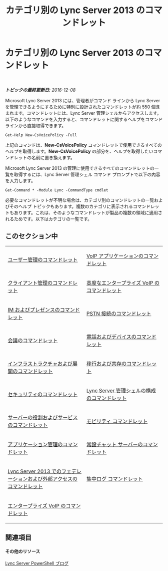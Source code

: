 ﻿---
title: カテゴリ別の Lync Server 2013 のコマンドレット
TOCTitle: カテゴリ別の Lync Server 2013 のコマンドレット
ms:assetid: 4ce274d7-b0ec-40b8-b85e-9a0613916ffb
ms:mtpsurl: https://technet.microsoft.com/ja-jp/library/Gg398306(v=OCS.15)
ms:contentKeyID: 48272026
ms.date: 12/10/2016
mtps_version: v=OCS.15
ms.translationtype: HT
---

# カテゴリ別の Lync Server 2013 のコマンドレット

 

_**トピックの最終更新日:** 2016-12-08_

Microsoft Lync Server 2013 には、管理者がコマンド ラインから Lync Server を管理できるようにするために特別に設計されたコマンドレットが約 550 個含まれます。コマンドレットには、Lync Server 管理シェルからアクセスします。以下のようなコマンドを入力すると、コマンドレットに関するヘルプをコマンド ラインから直接取得できます。

    Get-Help New-CsVoicePolicy -Full

上記のコマンドは、**New-CsVoicePolicy** コマンドレットで使用できるすべてのヘルプを取得します。**New-CsVoicePolicy** の部分を、ヘルプを取得したいコマンドレットの名前に置き換えます。

Microsoft Lync Server 2013 の管理に使用できるすべてのコマンドレットの一覧を取得するには、Lync Server 管理シェル コマンド プロンプトで以下の内容を入力します。

    Get-Command * -Module Lync -CommandType cmdlet

必要なコマンドレットが不明な場合は、カテゴリ別のコマンドレットの一覧およびそのヘルプ トピックもあります。複数のカテゴリに表示されるコマンドレットもあります。これは、そのようなコマンドレットが製品の複数の領域に適用されるためです。以下はカテゴリの一覧です。

## このセクション中


<table>
<colgroup>
<col style="width: 50%" />
<col style="width: 50%" />
</colgroup>
<tbody>
<tr class="odd">
<td><p><a href="lync-server-2013-user-management-cmdlets.md">ユーザー管理のコマンドレット</a></p></td>
<td><p><a href="lync-server-2013-voice-application-cmdlets.md">VoIP アプリケーションのコマンドレット</a></p></td>
</tr>
<tr class="even">
<td><p><a href="lync-server-2013-client-management-cmdlets.md">クライアント管理のコマンドレット</a></p></td>
<td><p><a href="lync-server-2013-advanced-enterprise-voice-cmdlets.md">高度なエンタープライズ VoIP のコマンドレット</a></p></td>
</tr>
<tr class="odd">
<td><p><a href="lync-server-2013-im-and-presence-cmdlets.md">IM およびプレゼンスのコマンドレット</a></p></td>
<td><p><a href="lync-server-2013-pstn-connectivity-cmdlets.md">PSTN 接続のコマンドレット</a></p></td>
</tr>
<tr class="even">
<td><p><a href="lync-server-2013-conferencing-cmdlets.md">会議のコマンドレット</a></p></td>
<td><p><a href="lync-server-2013-phones-and-devices-cmdlets.md">電話およびデバイスのコマンドレット</a></p></td>
</tr>
<tr class="odd">
<td><p><a href="lync-server-2013-infrastructure-and-deployment-cmdlets.md">インフラストラクチャおよび展開のコマンドレット</a></p></td>
<td><p><a href="lync-server-2013-migration-and-coexistence-cmdlets.md">移行および共存のコマンドレット</a></p></td>
</tr>
<tr class="even">
<td><p><a href="lync-server-2013-security-cmdlets.md">セキュリティのコマンドレット</a></p></td>
<td><p><a href="lync-server-2013-lync-server-management-shell-configuration-cmdlets.md">Lync Server 管理シェルの構成のコマンドレット</a></p></td>
</tr>
<tr class="odd">
<td><p><a href="lync-server-2013-server-roles-and-services-cmdlets.md">サーバーの役割およびサービスのコマンドレット</a></p></td>
<td><p><a href="lync-server-2013-mobility-cmdlets.md">モビリティ コマンドレット</a></p></td>
</tr>
<tr class="even">
<td><p><a href="lync-server-2013-application-management-cmdlets.md">アプリケーション管理のコマンドレット</a></p></td>
<td><p><a href="lync-server-2013-persistent-chat-server-cmdlets.md">常設チャット サーバーのコマンドレット</a></p></td>
</tr>
<tr class="odd">
<td><p><a href="https://docs.microsoft.com/en-us/powershell/module/skype/">Lync Server 2013 でのフェデレーションおよび外部アクセスのコマンドレット</a></p></td>
<td><p><a href="lync-server-2013-centralized-logging-cmdlets.md">集中ログ コマンドレット</a></p></td>
</tr>
<tr class="even">
<td><p><a href="lync-server-2013-enterprise-voice-cmdlets.md">エンタープライズ VoIP のコマンドレット</a></p></td>
<td><p></p></td>
</tr>
</tbody>
</table>


## 関連項目

#### その他のリソース

[Lync Server PowerShell ブログ](http://go.microsoft.com/fwlink/?linkid=203150%26clcid=0x411)

